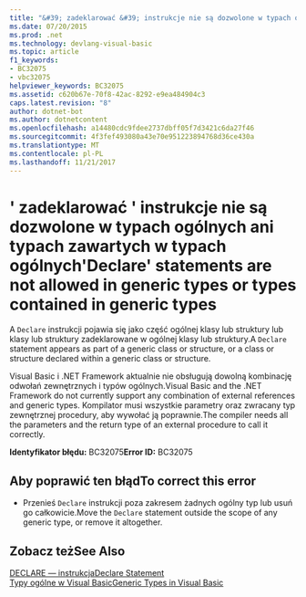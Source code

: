 ```yaml
---
title: "&#39; zadeklarować &#39; instrukcje nie są dozwolone w typach ogólnych ani typach zawartych w typach ogólnych"
ms.date: 07/20/2015
ms.prod: .net
ms.technology: devlang-visual-basic
ms.topic: article
f1_keywords:
- BC32075
- vbc32075
helpviewer_keywords: BC32075
ms.assetid: c620b67e-70f8-42ac-8292-e9ea484904c3
caps.latest.revision: "8"
author: dotnet-bot
ms.author: dotnetcontent
ms.openlocfilehash: a14480cdc9fdee2737dbff05f7d3421c6da27f46
ms.sourcegitcommit: 4f3fef493080a43e70e951223894768d36ce430a
ms.translationtype: MT
ms.contentlocale: pl-PL
ms.lasthandoff: 11/21/2017
---
```

# <a name="39declare39-statements-are-not-allowed-in-generic-types-or-types-contained-in-generic-types"></a><span data-ttu-id="72cc6-102">&#39; zadeklarować &#39; instrukcje nie są dozwolone w typach ogólnych ani typach zawartych w typach ogólnych</span><span class="sxs-lookup"><span data-stu-id="72cc6-102">&#39;Declare&#39; statements are not allowed in generic types or types contained in generic types</span></span>
<span data-ttu-id="72cc6-103">A `Declare` instrukcji pojawia się jako część ogólnej klasy lub struktury lub klasy lub struktury zadeklarowane w ogólnej klasy lub struktury.</span><span class="sxs-lookup"><span data-stu-id="72cc6-103">A `Declare` statement appears as part of a generic class or structure, or a class or structure declared within a generic class or structure.</span></span>  
  
 <span data-ttu-id="72cc6-104">Visual Basic i .NET Framework aktualnie nie obsługują dowolną kombinację odwołań zewnętrznych i typów ogólnych.</span><span class="sxs-lookup"><span data-stu-id="72cc6-104">Visual Basic and the .NET Framework do not currently support any combination of external references and generic types.</span></span> <span data-ttu-id="72cc6-105">Kompilator musi wszystkie parametry oraz zwracany typ zewnętrznej procedury, aby wywołać ją poprawnie.</span><span class="sxs-lookup"><span data-stu-id="72cc6-105">The compiler needs all the parameters and the return type of an external procedure to call it correctly.</span></span>  
  
 <span data-ttu-id="72cc6-106">**Identyfikator błędu:** BC32075</span><span class="sxs-lookup"><span data-stu-id="72cc6-106">**Error ID:** BC32075</span></span>  
  
## <a name="to-correct-this-error"></a><span data-ttu-id="72cc6-107">Aby poprawić ten błąd</span><span class="sxs-lookup"><span data-stu-id="72cc6-107">To correct this error</span></span>  
  
-   <span data-ttu-id="72cc6-108">Przenieś `Declare` instrukcji poza zakresem żadnych ogólny typ lub usuń go całkowicie.</span><span class="sxs-lookup"><span data-stu-id="72cc6-108">Move the `Declare` statement outside the scope of any generic type, or remove it altogether.</span></span>  
  
## <a name="see-also"></a><span data-ttu-id="72cc6-109">Zobacz też</span><span class="sxs-lookup"><span data-stu-id="72cc6-109">See Also</span></span>  
 [<span data-ttu-id="72cc6-110">DECLARE — instrukcja</span><span class="sxs-lookup"><span data-stu-id="72cc6-110">Declare Statement</span></span>](../../visual-basic/language-reference/statements/declare-statement.md)  
 [<span data-ttu-id="72cc6-111">Typy ogólne w Visual Basic</span><span class="sxs-lookup"><span data-stu-id="72cc6-111">Generic Types in Visual Basic</span></span>](../../visual-basic/programming-guide/language-features/data-types/generic-types.md)
